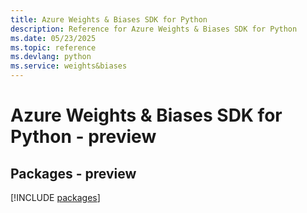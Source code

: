 ```yaml
---
title: Azure Weights & Biases SDK for Python
description: Reference for Azure Weights & Biases SDK for Python
ms.date: 05/23/2025
ms.topic: reference
ms.devlang: python
ms.service: weights&biases
---
```

# Azure Weights & Biases SDK for Python - preview
## Packages - preview
[!INCLUDE [packages](weights-&-biases-index.md)]